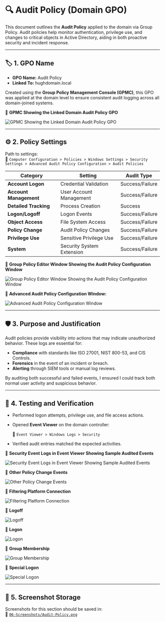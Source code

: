 # 🔍 Audit Policy (Domain GPO)

This document outlines the **Audit Policy** applied to the domain via Group Policy. Audit policies help monitor authentication, privilege use, and changes to critical objects in Active Directory, aiding in both proactive security and incident response.

---

## 🏷️ 1. GPO Name

- **GPO Name:** Audit Policy  
- **Linked To:** hughdomain.local

Created using the **Group Policy Management Console (GPMC)**, this GPO was applied at the domain level to ensure consistent audit logging across all domain-joined systems.

📸 **GPMC Showing the Linked Domain Audit Policy GPO**

![GPMC Showing the Linked Domain Audit Policy GPO](https://github.com/user-attachments/assets/359144f9-5834-4f01-ac62-ee0d118d8e2b)

---

## ⚙️ 2. Policy Settings

Path to settings:  
  📂 `Computer Configuration > Policies > Windows Settings > Security Settings > Advanced Audit Policy Configuration > Audit Policies`

| Category               | Setting                          | Audit Type        |
|------------------------|----------------------------------|-------------------|
| **Account Logon**      | Credential Validation            | Success/Failure   |
| **Account Management** | User Account Management          | Success/Failure   |
| **Detailed Tracking**  | Process Creation                 | Success           |
| **Logon/Logoff**       | Logon Events                     | Success/Failure   |
| **Object Access**      | File System Access               | Success/Failure   |
| **Policy Change**      | Audit Policy Changes             | Success/Failure   |
| **Privilege Use**      | Sensitive Privilege Use          | Success/Failure   |
| **System**             | Security System Extension        | Success/Failure   |

📸 **Group Policy Editor Window Showing the Audit Policy Configuration Window**

![Group Policy Editor Window Showing the Audit Policy Configuration Window](https://github.com/user-attachments/assets/9d82e1ac-04f2-4c97-be37-abdb595dc055)

📸 **Advanced Audit Policy Configuration Window:**

![Advanced Audit Policy Configuration Window](https://github.com/user-attachments/assets/1219e42e-26b1-46a9-bae6-ce7b512d5ff9)

---

## 🛡️ 3. Purpose and Justification

Audit policies provide visibility into actions that may indicate unauthorized behavior. These logs are essential for:

- **Compliance** with standards like ISO 27001, NIST 800-53, and CIS Controls.
- **Forensics** in the event of an incident or breach.
- **Alerting** through SIEM tools or manual log reviews.

By auditing both successful and failed events, I ensured I could track both normal user activity and suspicious behavior.

---

## 🔎 4. Testing and Verification

- Performed logon attempts, privilege use, and file access actions.
- Opened **Event Viewer** on the domain controller:

  📂 `Event Viewer > Windows Logs > Security`
  
- Verified audit entries matched the expected activities.

📸 **Security Event Logs in Event Viewer Showing Sample Audited Events**

![Security Event Logs in Event Viewer Showing Sample Audited Events](https://github.com/user-attachments/assets/b5d91f9f-503a-4e6b-9a02-b0a811733335)

📸 **Other Policy Change Events**

![Other Policy Change Events](https://github.com/user-attachments/assets/2ad71fbf-4573-4a44-80ac-80e0efa8ce0e)

📸 **Filtering Platform Connection**

![Filtering Platform Connection](https://github.com/user-attachments/assets/a2afb7b9-5ce3-4e7e-b243-576ad26e3c52)

📸 **Logoff**

![Logoff](https://github.com/user-attachments/assets/9b0a025c-851d-4b21-80b4-12ed2b057d13)

📸 **Logon**

![Logon](https://github.com/user-attachments/assets/40dd2d42-cac8-48d1-986d-3ea25db67960)

📸 **Group Membership**

![Group Membership](https://github.com/user-attachments/assets/e591efdd-1001-42b7-b1d9-e6d2f47f8fec)

📸 **Special Logon**

![Special Logon](https://github.com/user-attachments/assets/b3524807-3f8e-4ff5-8c1b-2de9212cc225)

---

## 📁 5. Screenshot Storage

Screenshots for this section should be saved in:  
📂 [`06-Screenshots/Audit-Policy.png`](https://github.com/Hugh-Kumbi/Hugh-Kumbi-Active-Directory-Lab/blob/main/06-Screenshots/IX.%20Audit-Policy/README.md)
